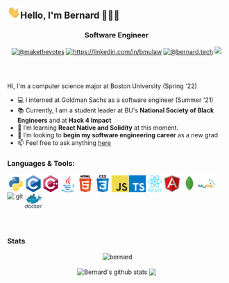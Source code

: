 <!-- ### Hi there 👋 -->

<!--
**bmulaw/bmulaw** is a ✨ _special_ ✨ repository because its `README.md` (this file) appears on your GitHub profile.

Here are some ideas to get you started:

- 🔭 I’m currently working on ...
- 🌱 I’m currently learning ...
- 👯 I’m looking to collaborate on ...
- 🤔 I’m looking for help with ...
- 💬 Ask me about ...
- 📫 How to reach me: ...
- 😄 Pronouns: ...
- ⚡ Fun fact: ...
-->


# <h2> <img src="https://raw.githubusercontent.com/ABSphreak/ABSphreak/master/gifs/Hi.gif" width="30px">Hello, I'm Bernard 🧑🏾‍💻</h2>
<h3 align="center"> Software Engineer</h3>
<div align="center">
<p>
  <a href="https://twitter.com/makethevotes" target="blank"><img align="center" src="https://raw.githubusercontent.com/rahuldkjain/github-profile-readme-generator/master/src/images/icons/Social/twitter.svg" alt="@makethevotes" height="30" width="40" /></a>
  <a href="https://linkedin.com/in/bmulaw" target="blank"><img align="center" src="https://raw.githubusercontent.com/rahuldkjain/github-profile-readme-generator/master/src/images/icons/Social/linked-in-alt.svg" alt="https://linkedin.com/in/bmulaw" height="30" width="40" /></a>
  <a href="https://instagram.com/bernard.tech" target="blank"><img align="center" src="https://raw.githubusercontent.com/rahuldkjain/github-profile-readme-generator/master/src/images/icons/Social/instagram.svg" alt="@bernard.tech" height="30" width="40" /></a>
 <a href="mailto:bmulaw@bu.edu" target="_blank" rel="noopener noreferrer" ><img height="30" src="https://img.shields.io/badge/gmail-D14836?&style=for-the-badge&logo=gmail&logoColor=white" /></a>
</p>
<br/>
 </div>
 <br/>


Hi, I'm a computer science major at Boston University (Spring '22)
- 💻 I interned at Goldman Sachs as a software engineer (Summer '21) 
- 📚 Currently, I am a student leader at BU's **National Society of Black Engineers** and at **Hack 4 Impact**
- 🌱 I’m learning **React Native and Solidity** at this moment.
- 👀 I’m looking to **begin my software engineering career** as a new grad
- 📫 Feel free to ask anything [here](mailto:bmulaw@bu.edu)

<div align="center">
 
 <h3 align="left">Languages & Tools:</h3>

<a href="https://www.python.org" target="_blank"> <img align="left" src="https://raw.githubusercontent.com/devicons/devicon/master/icons/python/python-original.svg" alt="python" width="40" height="40"/> </a>

<a href="https://www.cprogramming.com/" target="_blank"> <img align="left" src="https://raw.githubusercontent.com/devicons/devicon/master/icons/c/c-original.svg" alt="C" width="40" height="40"/> </a>

<a href="https://cplusplus.com" target="_blank"> <img align="left" src="https://raw.githubusercontent.com/devicons/devicon/master/icons/cplusplus/cplusplus-original.svg" alt="C" width="40" height="40"/> </a>

<a href="https://java.com" target="_blank"> <img align="left" src="https://raw.githubusercontent.com/devicons/devicon/master/icons/java/java-original.svg" alt="C" width="40" height="40"/> </a>
<!-- 
<br/>
<br/> -->



<a href="https://www.w3schools.com/html/" target="_blank"> <img align="left" src = "https://raw.githubusercontent.com/devicons/devicon/master/icons/html5/html5-original-wordmark.svg" alt="html" width="40" height="40"/> </a>

<a href="https://www.w3schools.com/css/" target="_blank"> <img align="left" align="left" src="https://raw.githubusercontent.com/devicons/devicon/master/icons/css3/css3-original-wordmark.svg" alt="css3" width="40" height="40"/></a>

<a href="https://developer.mozilla.org/en-US/docs/Web/JavaScript" target="_blank"> <img align="left" src="https://raw.githubusercontent.com/devicons/devicon/master/icons/javascript/javascript-original.svg" alt="javascript" width="40" height="40"/> </a>

<a href="https://www.typescriptlang.org/" target="_blank"> <img align="left" src="https://raw.githubusercontent.com/devicons/devicon/master/icons/typescript/typescript-original.svg" alt="heroku" width="40" height="40"/></a>
 
<a href="https://reactjs.org/" target="_blank"> <img align="left" src="https://raw.githubusercontent.com/devicons/devicon/master/icons/react/react-original-wordmark.svg" alt="react" width="40" height="40"/> </a>

<a href="https://www.angular.io/" target="_blank"> <img align="left" src="https://raw.githubusercontent.com/devicons/devicon/master/icons/angularjs/angularjs-original.svg" alt="angular" width="40" height="40"/> </a>

<a href="https://www.mongodb.com/" target="_blank"> <img align="left" src="https://raw.githubusercontent.com/devicons/devicon/master/icons/mongodb/mongodb-original.svg" alt="mongodb" width="40" height="40"/> </a>

<a href="https://www.mysql.com/" target="_blank"> <img align="left" src="https://raw.githubusercontent.com/devicons/devicon/master/icons/mysql/mysql-original-wordmark.svg" alt="mysql" width="40" height="40"/> </a>
 
<a href="https://git-scm.com/" target="_blank"> <img align="left" src="https://www.vectorlogo.zone/logos/git-scm/git-scm-icon.svg" alt="git" width="40" height="40"/> </a>

<a href="https://www.docker.com/" target="_blank"> <img align="left" src="https://raw.githubusercontent.com/devicons/devicon/master/icons/docker/docker-original-wordmark.svg" alt="docker" width="40" height="40"/></a>

</div>

<br/>
<br/>
<br/>
<br/>
<br/>
<br/>
<br/>

### Stats
      
<p align="center">&nbsp;<img align="center" src="http://github-readme-streak-stats.herokuapp.com/?user=bmulaw&theme=material-palenight&hide_border=true)](https://git.io/streak-stats" alt="bernard" />
 <br> <br>
  <img align="center"  src="https://github-readme-stats.vercel.app/api?username=bmulaw&show_icons=true&include_all_commits=true&theme=material-palenight" alt="Bernard's github stats" />
  <img align="center" src="https://github-readme-stats.vercel.app/api/top-langs/?username=bmulaw&hide=HTML,CSS,jupyter%20notebook&layout=compact&theme=material-palenight&langs_count=8" />
</p>


